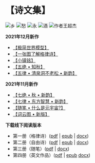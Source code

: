 # 【诗文集】

![乡](_static/images/xiang.PNG)
![愁](_static/images/chou.PNG)
![永](_static/images/yong.PNG)
![酒](_static/images/jiu.PNG)
![作者王超杰](_static/images/signature.PNG)

**2021年12月新作**

- [【极简世界模型】](03_proses/01_politics/30.md)
- [【一张图了解格律诗】](03_proses/07_poetry/12.md)
- [【小镇铭】](003_xiao_zhen.md)
- [【五绝 • 知秋】](01_classic_poems/01_wu_jue/46.md)
- [【五律 • 清泉洞不老松 • 新韵】](01_classic_poems/02_wu_lv/11.md)

**2021年11月新作**

- [【七绝 • 秋 • 新韵】](01_classic_poems/03_qi_jue/41.md)
- [【七律 • 东方智慧 • 新韵】](01_classic_poems/04_qi_lv/18.md)
- [【随笔 • 什么是元宇宙?】](03_proses/01_politics/35.md)
- [【词云图 • 新版】](005_word_cloud.md)

**下载线下阅读版本**

- 第一册（格律诗）([pdf](https://www.wcj365.xyz/offline/01_classic_poems.pdf) | [epub](https://www.wcj365.xyz/offline/01_classic_poems.epub) | [docx](https://www.wcj365.xyz/offline/01_classic_poems.docx))
- 第二册（自由诗）([pdf](https://www.wcj365.xyz/offline/02_modern_poems.pdf) | [epub](https://www.wcj365.xyz/offline/02_modern_poems.epub) | [docx](https://www.wcj365.xyz/offline/02_modern_poems.docx))
- 第三册（随笔）([pdf](https://www.wcj365.xyz/offline/03_proses.pdf) |  [docx](https://www.wcj365.xyz/offline/03_proses.docx))
- 第四册（英文作品）([pdf](https://www.wcj365.xyz/offline/04_english.pdf) | [epub](https://www.wcj365.xyz/offline/04_english.epub) [docx](https://www.wcj365.xyz/offline/04_english.epub))